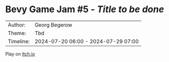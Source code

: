 # Bevy Game Jam #5 - _Title to be done_
|           |                                     |
| --------- | ----------------------------------- |
| Author:   | Georg Begerow                       |
| Theme:    | Tbd                                 |
| Timeline: | 2024-07-20 06:00 - 2024-07-29 07:00 |

Play on [Itch.io](https://gbegerow.itch.io/bevyjam5-pointless-roof)

